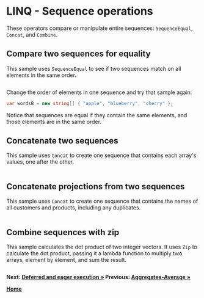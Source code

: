 # LINQ - Sequence operations

These operators compare or manipulate entire sequences: `SequenceEqual`, `Concat`, and `Combine`.

## Compare two sequences for equality

This sample uses `SequenceEqual` to see if two sequences match on all elements in the same order.

``` cs --region equal-sequence --source-file ../src/SequenceOperations.cs --project ../src/Try101LinqSamples.csproj
```

Change the order of elements in one sequence and try that sample again:

```csharp
var wordsB = new string[] { "apple", "blueberry", "cherry" };
```

Notice that sequences are equal if they contain the same elements, and those elements are in the same order.

## Concatenate two sequences

This sample uses `Concat` to create one sequence that contains each array's values, one after the other.

``` cs --region concat-series --source-file ../src/SequenceOperations.cs --project ../src/Try101LinqSamples.csproj
```

## Concatenate projections from two sequences

This sample uses `Concat` to create one sequence that contains the names of all customers and products, including any duplicates.

``` cs --region concat-projections --source-file ../src/SequenceOperations.cs --project ../src/Try101LinqSamples.csproj
```

## Combine sequences with zip

This sample calculates the dot product of two integer vectors. It uses `Zip` to calculate the dot product, passing it a lambda function to multiply two arrays, element by element, and sum the result.

``` cs --region dot-product --source-file ../src/SequenceOperations.cs --project ../src/Try101LinqSamples.csproj
```

**Next: [Deferred and eager execution &raquo;](./query-execution.md) Previous:  [Aggregates-Average &raquo;](./aggregates-4.md)**

**[Home](../README.md)**
